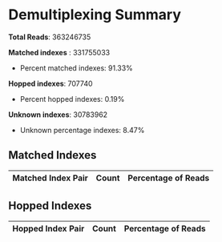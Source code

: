 # Demultiplexing Summary #
**Total Reads**: 363246735

**Matched indexes** : 331755033
 - Percent matched indexes: 91.33%

**Hopped indexes**: 707740
 - Percent hopped indexes: 0.19%

**Unknown indexes**: 30783962
- Unknown percentage indexes: 8.47%

## Matched Indexes ##

| Matched Index Pair | Count | Percentage of Reads |
|------------|-------|---------------------|
## Hopped Indexes ##

| Hopped Index Pair | Count | Percentage of Reads |
|------------|-------|---------------------|
